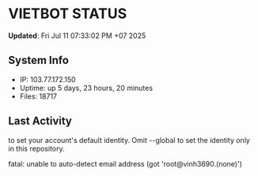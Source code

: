 # VIETBOT STATUS
**Updated**: Fri Jul 11 07:33:02 PM +07 2025

## System Info
- IP: 103.77.172.150
- Uptime: up 5 days, 23 hours, 20 minutes
- Files: 18717

## Last Activity

to set your account's default identity.
Omit --global to set the identity only in this repository.

fatal: unable to auto-detect email address (got 'root@vinh3690.(none)')
